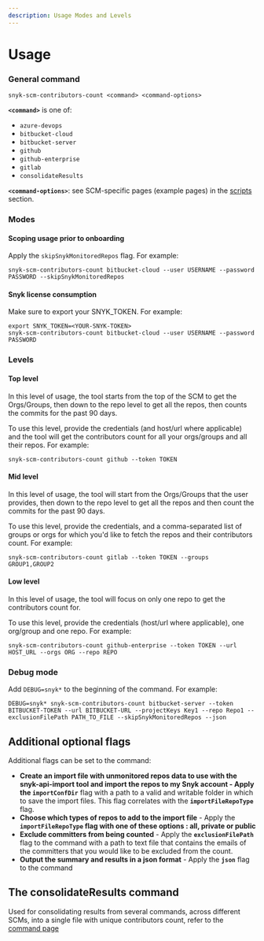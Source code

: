 ```yaml
---
description: Usage Modes and Levels
---
```


# Usage

### General command

```
snyk-scm-contributors-count <command> <command-options>
```

**`<command>`** is one of:

* `azure-devops`
* `bitbucket-cloud`
* `bitbucket-server`
* `github`
* `github-enterprise`
* `gitlab`
* `consolidateResults`

**`<command-options>`**: see SCM-specific pages (example pages) in the [scripts](the-scripts/) section.

### Modes

#### Scoping usage prior to onboarding

Apply the `skipSnykMonitoredRepos` flag. For example:

```
snyk-scm-contributors-count bitbucket-cloud --user USERNAME --password PASSWORD --skipSnykMonitoredRepos
```

#### Snyk license consumption

Make sure to export your SNYK\_TOKEN. For example:

```
export SNYK_TOKEN=<YOUR-SNYK-TOKEN>
snyk-scm-contributors-count bitbucket-cloud --user USERNAME --password PASSWORD
```

### Levels

#### Top level

In this level of usage, the tool starts from the top of the SCM to get the Orgs/Groups, then down to the repo level to get all the repos, then counts the commits for the past 90 days.

To use this level, provide the credentials (and host/url where applicable) and the tool will get the contributors count for all your orgs/groups and all their repos. For example:

```
snyk-scm-contributors-count github --token TOKEN
```

#### Mid level

In this level of usage, the tool will start from the Orgs/Groups that the user provides, then down to the repo level to get all the repos and then count the commits for the past 90 days.

To use this level, provide the credentials, and a comma-separated list of groups or orgs for which you'd like to fetch the repos and their contributors count. For example:

```
snyk-scm-contributors-count gitlab --token TOKEN --groups GROUP1,GROUP2
```

#### Low level

In this level of usage, the tool will focus on only one repo to get the contributors count for.

To use this level, provide the credentials (host/url where applicable), one org/group and one repo. For example:

```
snyk-scm-contributors-count github-enterprise --token TOKEN --url HOST_URL --orgs ORG --repo REPO
```

### Debug mode

Add `DEBUG=snyk*` to the beginning of the command. For example:

```
DEBUG=snyk* snyk-scm-contributors-count bitbucket-server --token BITBUCKET-TOKEN --url BITBUCKET-URL --projectKeys Key1 --repo Repo1 --exclusionFilePath PATH_TO_FILE --skipSnykMonitoredRepos --json
```

## Additional optional flags

Additional flags can be set to the command:

* **Create an import file with unmonitored repos data to use with the snyk-api-import tool and import the repos to my Snyk account - Apply the `importConfDir`** flag with a path to a valid and writable folder in which to save the import files. This flag correlates with the **`importFileRepoType`** flag.
* **Choose which types of repos to add to the import file** - Apply the **`importFileRepoType` flag with one of these options : all, private or public**
* **Exclude committers from being counted** - Apply the **`exclusionFilePath`** flag to the command with a path to text file that contains the emails of the committers that you would like to be excluded from the count.
* **Output the summary and results in a json format** - Apply the **`json`** flag to the command

## The consolidateResults command

Used for consolidating results from several commands, across different SCMs, into a single file with unique contributors count, refer to the [command page](consolidateResults.md/)
